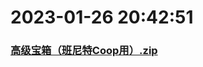 # 2023-01-26 20:42:51

### [高级宝箱（班尼特Coop用）.zip](https://raw.githubusercontent.com/Sam5440/Genshin_Impact_Teleport_Files/main/ManualCollectPoint/Chest/Generate%20Chest/%E4%BA%BA%E7%89%A9/%E9%AB%98%E7%BA%A7%E5%AE%9D%E7%AE%B1%EF%BC%88%E7%8F%AD%E5%B0%BC%E7%89%B9Coop%E7%94%A8%EF%BC%89.zip)

